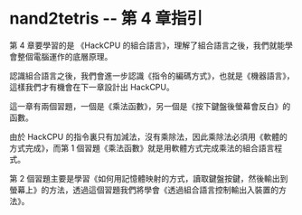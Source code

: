 # nand2tetris -- 第 4 章指引

第 4 章要學習的是 《HackCPU 的組合語言》，理解了組合語言之後，我們就能學會整個電腦運作的底層原理。

認識組合語言之後，我們會進一步認識《指令的編碼方式》，也就是《機器語言》，這樣我們才有機會在下一章設計出 HackCPU。

這一章有兩個習題，一個是《乘法函數》，另一個是《按下鍵盤後螢幕會反白》的函數。

由於 HackCPU 的指令裏只有加減法，沒有乘除法，因此乘除法必須用《軟體的方式完成》，而第 1 個習題《乘法函數》就是用軟體方式完成乘法的組合語言程式。

第 2 個習題主要是學習《如何用記憶體映射的方式，讀取鍵盤按鍵，然後輸出到螢幕上》的方法，透過這個習題我們將學會《透過組合語言控制輸出入裝置的方法》。

